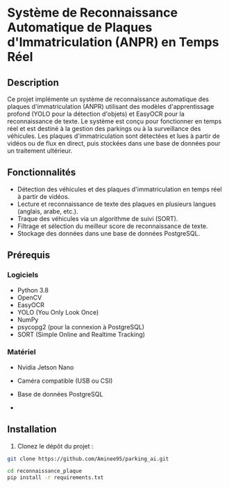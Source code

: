# Système de Reconnaissance Automatique de Plaques d'Immatriculation (ANPR) en Temps Réel

## Description
Ce projet implémente un système de reconnaissance automatique des plaques d'immatriculation (ANPR) utilisant des modèles d'apprentissage profond (YOLO pour la détection d'objets) et EasyOCR pour la reconnaissance de texte. Le système est conçu pour fonctionner en temps réel et est destiné à la gestion des parkings ou à la surveillance des véhicules. Les plaques d'immatriculation sont détectées et lues à partir de vidéos ou de flux en direct, puis stockées dans une base de données pour un traitement ultérieur.

## Fonctionnalités
- Détection des véhicules et des plaques d'immatriculation en temps réel à partir de vidéos.
- Lecture et reconnaissance de texte des plaques en plusieurs langues (anglais, arabe, etc.).
- Traque des véhicules via un algorithme de suivi (SORT).
- Filtrage et sélection du meilleur score de reconnaissance de texte.
- Stockage des données dans une base de données PostgreSQL.

## Prérequis

### Logiciels
- Python 3.8 
- OpenCV
- EasyOCR
- YOLO (You Only Look Once)
- NumPy
- psycopg2 (pour la connexion à PostgreSQL)
- SORT (Simple Online and Realtime Tracking)

### Matériel
- Nvidia Jetson Nano 
- Caméra compatible (USB ou CSI)
- Base de données PostgreSQL

- 
## Installation

1. Clonez le dépôt du projet :
```bash
git clone https://github.com/Aminee95/parking_ai.git

cd reconnaissance_plaque
pip install -r requirements.txt

